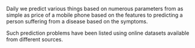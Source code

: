 Daily we predict various things based on numerous parameters from as simple as price of 
a mobile phone based on the features to predicting a person suffering from a disease 
based on the symptoms.

Such prediction problems have been listed using online datasets available from different sources.
